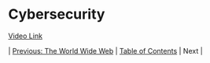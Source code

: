 # Cybersecurity
[Video Link](https://youtu.be/bPVaOlJ6ln0)

| [Previous: The World Wide Web](../30/README.md) | [Table of Contents](../README.md#table-of-contents) | Next |
